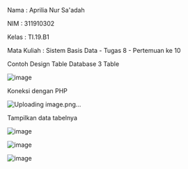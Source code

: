 Nama    : Aprilia Nur Sa'adah<p>
NIM     : 311910302<p>
Kelas   : TI.19.B1<p>
Mata Kuliah : Sistem Basis Data - Tugas 8 - Pertemuan ke 10<p>

Contoh Design Table Database 3 Table<p>
![image](https://user-images.githubusercontent.com/54062259/125185017-5c5e2e00-e24c-11eb-980e-52d57aab3470.png)
  
Koneksi dengan PHP<p>
![Uploading image.png…]()
  
Tampilkan data tabelnya<p>
![image](https://user-images.githubusercontent.com/54062259/125185116-f6be7180-e24c-11eb-8bbb-55ee1e1d54e9.png)

![image](https://user-images.githubusercontent.com/54062259/125185108-eb6b4600-e24c-11eb-82d9-64ddd40a79e0.png)
  
![image](https://user-images.githubusercontent.com/54062259/125185297-52d5c580-e24e-11eb-9829-7a0ce6e16e7d.png)
